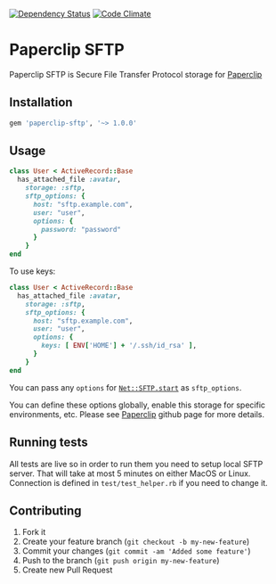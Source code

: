 [![Dependency Status](https://gemnasium.com/spectator/paperclip-sftp.png)](https://gemnasium.com/spectator/paperclip-sftp)
[![Code Climate](https://codeclimate.com/badge.png)](https://codeclimate.com/github/spectator/paperclip-sftp)

Paperclip SFTP
==============

Paperclip SFTP is Secure File Transfer Protocol storage for [Paperclip](https://github.com/thoughtbot/paperclip)

Installation
------------

```ruby
gem 'paperclip-sftp', '~> 1.0.0'
```

Usage
-----

```ruby
class User < ActiveRecord::Base
  has_attached_file :avatar,
    storage: :sftp,
    sftp_options: {
      host: "sftp.example.com",
      user: "user",
      options: {
        password: "password"
      }
    }
end
```
To use keys:
```ruby
class User < ActiveRecord::Base
  has_attached_file :avatar,
    storage: :sftp,
    sftp_options: {
      host: "sftp.example.com",
      user: "user",
      options: {
        keys: [ ENV['HOME'] + '/.ssh/id_rsa' ],
      }
    }
end
```

You can pass any `options` for [`Net::SFTP.start`](http://net-ssh.rubyforge.org/sftp/v2/api/classes/Net/SFTP.html#M000001) as `sftp_options`.

You can define these options globally, enable this storage for specific environments, etc. Please see [Paperclip](https://github.com/thoughtbot/paperclip) github page for more details.

Running tests
-------------

All tests are live so in order to run them you need to setup local SFTP server. That will take at most 5 minutes on either MacOS or Linux. Connection is defined in `test/test_helper.rb` if you need to change it.

Contributing
------------

1. Fork it
2. Create your feature branch (`git checkout -b my-new-feature`)
3. Commit your changes (`git commit -am 'Added some feature'`)
4. Push to the branch (`git push origin my-new-feature`)
5. Create new Pull Request
